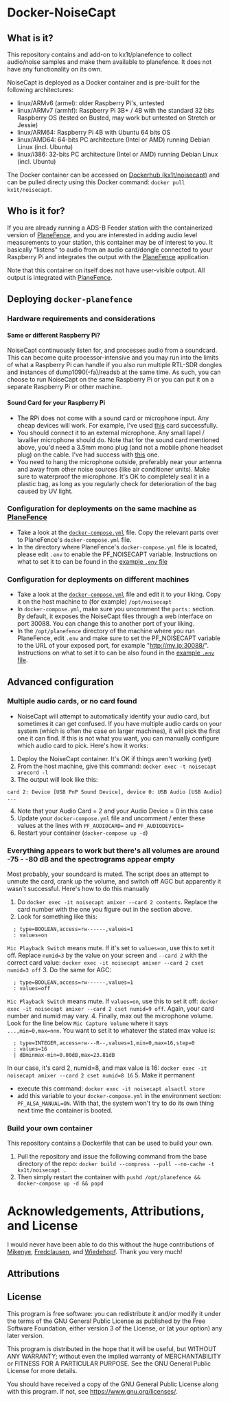 # Docker-NoiseCapt

## What is it?

This repository contains and add-on to kx1t/planefence to collect audio/noise samples and make them available to planefence.
It does not have any functionality on its own.

NoiseCapt is deployed as a Docker container and is pre-built for the following architectures:
- linux/ARMv6 (armel): older Raspberry Pi's, untested
- linux/ARMv7 (armhf): Raspberry Pi 3B+ / 4B with the standard 32 bits Raspberry OS (tested on Busted, may work but untested on Stretch or Jessie)
- linux/ARM64: Raspberry Pi 4B with Ubuntu 64 bits OS
- linux/AMD64: 64-bits PC architecture (Intel or AMD) running Debian Linux (incl. Ubuntu)
- linux/i386: 32-bits PC architecture (Intel or AMD) running Debian Linux (incl. Ubuntu)

The Docker container can be accessed on [Dockerhub (kx1t/noisecapt)](https://hub.docker.com/repository/docker/kx1t/noisecapt) and can be pulled directy using this Docker command: `docker pull kx1t/noisecapt`.

## Who is it for?

If you are already running a ADS-B Feeder station with the containerized version of [PlaneFence](http://www.github.com/kx1t/docker-planefence), and you are interested in adding audio level measurements to your station, this container may be of interest to you.
It basically "listens" to audio from an audio card/dongle connected to your Raspberry Pi and integrates the output with the [PlaneFence](http://www.github.com/kx1t/docker-planefence) application.

Note that this container on itself does not have user-visible output. All output is integrated with [PlaneFence](http://www.github.com/kx1t/docker-planefence).

## Deploying `docker-planefence`

### Hardware requirements and considerations

#### Same or different Raspberry Pi?
NoiseCapt continuously listen for, and processes audio from a soundcard. This can become quite processor-intensive and you may run into the limits of what a Raspberry Pi can handle if you also run multiple RTL-SDR dongles and instances of dump1090(-fa)/readsb at the same time. As such, you can choose to run NoiseCapt on the same Raspberry Pi or you can put it on a separate Raspberry Pi or other machine.

#### Sound Card for your Raspberry Pi
- The RPi does not come with a sound card or microphone input. Any cheap devices will work. For example, I've used [this](https://www.amazon.com/dp/B077RBJXP8) card successfully.
- You should connect it to an external microphone. Any small lapel / lavallier microphone should do. Note that for the sound card mentioned above, you'd need a 3.5mm mono plug (and not a mobile phone headset plug) on the cable. I've had success with [this](https://www.amazon.com/dp/B015KY5J7Y) one.
- You need to hang the microphone outside, preferably near your antenna and away from other noise sources (like air conditioner units). Make sure to waterproof the microphone. It's OK to completely seal it in a plastic bag, as long as you regularly check for deterioration of the bag caused by UV light.


### Configuration for deployments on the same machine as [PlaneFence](http://www.github.com/kx1t/docker-planefence)
- Take a look at the [`docker-compose.yml`](https://github.com/kx1t/docker-noisecapt/blob/main/docker-compose.yml) file. Copy the relevant parts over to PlaneFence's `docker-compose.yml` file.
- In the directory where PlaneFence's `docker-compose.yml` file is located, please edit `.env` to enable the PF_NOISECAPT variable. Instructions on what to set it to can be found in the [example `.env` file](https://github.com/kx1t/docker-planefence/blob/main/.env-example)

### Configuration for deployments on different machines
- Take a look at the [`docker-compose.yml`](https://github.com/kx1t/docker-noisecapt/blob/main/docker-compose.yml) file and edit it to your liking. Copy it on the host machine to (for example) `/opt/noisecapt`
- In `docker-compose.yml`, make sure you uncomment the `ports:` section. By default, it exposes the NoiseCapt files through a web interface on port 30088. You can change this to another port of your liking.
- In the `/opt/planefence` directory of the machine where you run PlaneFence, edit `.env` and make sure to set the PF_NOISECAPT variable to the URL of your exposed port, for example "http://my.ip:30088/". Instructions on what to set it to can be also found in the [example `.env` file](https://github.com/kx1t/docker-planefence/blob/main/.env-example).

## Advanced configuration

### Multiple audio cards, or no card found
- NoiseCapt will attempt to automatically identify your audio card, but sometimes it can get confused. If you have multiple audio cards on your system (which is often the case on larger machines), it will pick the first one it can find. If this is not what you want, you can manually configure which audio card to pick. Here's how it works:
1. Deploy the NoiseCapt container. It's OK if things aren't working (yet)
2. From the host machine, give this command: `docker exec -t noisecapt arecord -l`
3. The output will look like this:
```**** List of CAPTURE Hardware Devices ****
card 2: Device [USB PnP Sound Device], device 0: USB Audio [USB Audio]
...
```
4. Note that your Audio Card = 2 and your Audio Device = 0 in this case
5. Update your `docker-compose.yml` file and uncomment / enter these values at the lines with `PF_AUDIOCARD=` and `PF_AUDIODEVICE=`
6. Restart your container (`docker-compose up -d`)

### Everything appears to work but there's all volumes are around -75 - -80 dB and the spectrograms appear empty
Most probably, your soundcard is muted. The script does an attempt to unmute the card, crank up the volume, and switch off AGC but apparently it wasn't successful.
Here's how to do this manually
1. Do `docker exec -it noisecapt amixer --card 2 contents`. Replace the card number with the one you figure out in the section above.
2. Look for something like this:
```numid=3,iface=MIXER,name='Mic Playback Switch'
  ; type=BOOLEAN,access=rw------,values=1
  : values=on
```
`Mic Playback Switch` means mute. If it's set to `values=on`, use this to set it off. Replace `numid=3` by the value on your screen and `--card 2` with the correct card value: `docker exec -it noisecapt amixer --card 2 cset numid=3 off`
3. Do the same for AGC:
```numid=9,iface=MIXER,name='Auto Gain Control'
  ; type=BOOLEAN,access=rw------,values=1
  : values=off
```
`Mic Playback Switch` means mute. If `values=on`, use this to set it off: `docker exec -it noisecapt amixer --card 2 cset numid=9 off`. Again, your card number and numid may vary.
4. Finally, max out the microphone volume. Look for the line below `Mic Capture Volume` where it says `...,min=0,max=nnn`. You want to set it to whatever the stated max value is:
```numid=8,iface=MIXER,name='Mic Capture Volume'
  ; type=INTEGER,access=rw---R--,values=1,min=0,max=16,step=0
  : values=16
  | dBminmax-min=0.00dB,max=23.81dB
  ```
In our case, it's card 2, numid=8, and max value is 16:
`docker exec -it noisecapt amixer --card 2 cset numid=8 16`
5. Make it permanent
- execute this command: `docker exec -it noisecapt alsactl store`
- add this variable to your `docker-compose.yml` in the environment section: `PF_ALSA_MANUAL=ON`. With that, the system won't try to do its own thing next time the container is booted.


### Build your own container
This repository contains a Dockerfile that can be used to build your own.
1. Pull the repository and issue the following command from the base directory of the repo:
`docker build --compress --pull --no-cache -t kx1t/noisecapt .`
2. Then simply restart the container with `pushd /opt/planefence && docker-compose up -d && popd`

# Acknowledgements, Attributions, and License
I would never have been able to do this without the huge contributions of [Mikenye](http://github.com/mikenye), [Fredclausen](http://github.com/fredclausen), and [Wiedehopf](http://github.com/wiedehopf). Thank you very much!

## Attributions

## License
This program is free software: you can redistribute it and/or modify it under the terms of the GNU General Public License as published by the Free Software Foundation, either version 3 of the License, or (at your option) any later version.

This program is distributed in the hope that it will be useful, but WITHOUT ANY WARRANTY; without even the implied warranty of MERCHANTABILITY or FITNESS FOR A PARTICULAR PURPOSE. See the GNU General Public License for more details.

You should have received a copy of the GNU General Public License along with this program. If not, see https://www.gnu.org/licenses/.

